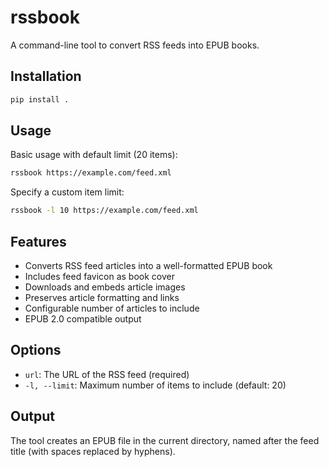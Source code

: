 # rssbook

A command-line tool to convert RSS feeds into EPUB books.

## Installation

```bash
pip install .
```

## Usage

Basic usage with default limit (20 items):
```bash
rssbook https://example.com/feed.xml
```

Specify a custom item limit:
```bash
rssbook -l 10 https://example.com/feed.xml
```

## Features

- Converts RSS feed articles into a well-formatted EPUB book
- Includes feed favicon as book cover
- Downloads and embeds article images
- Preserves article formatting and links
- Configurable number of articles to include
- EPUB 2.0 compatible output

## Options

- `url`: The URL of the RSS feed (required)
- `-l, --limit`: Maximum number of items to include (default: 20)

## Output

The tool creates an EPUB file in the current directory, named after the feed title (with spaces replaced by hyphens).
